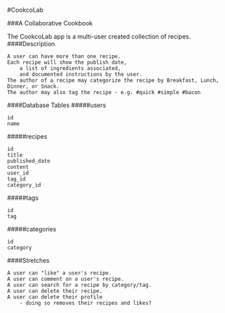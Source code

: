 #CookcoLab

###A Collaborative Cookbook

The CookcoLab app is a multi-user created collection of recipes.
####Description
```
A user can have more than one recipe.
Each recipe will show the publish date, 
	a list of ingredients associated, 
	and documented instructions by the user.
The author of a recipe may categorize the recipe by Breakfast, Lunch, Dinner, or Snack.
The author may also tag the recipe - e.g. #quick #simple #bacon
```
####Database Tables
#####users
```
id
name
```
#####recipes
```
id
title
published_date
content
user_id
tag_id
category_id
```
#####tags
```
id
tag
```
#####categories
```
id
category
```

####Stretches
```
A user can "like" a user's recipe.
A user can comment on a user's recipe.
A user can search for a recipe by category/tag.
A user can delete their recipe.
A user can delete their profile 
	- doing so removes their recipes and likes?
```